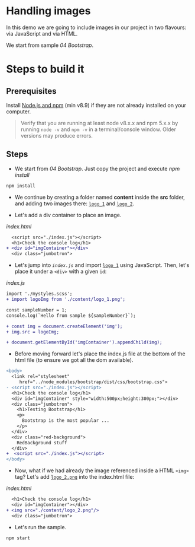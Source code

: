 # Handling images

In this demo we are going to include images in our project in two flavours: via JavaScript and via HTML.

We start from sample _04 Bootstrap_.

# Steps to build it

## Prerequisites

Install [Node.js and npm](https://nodejs.org/en/) (min v8.9) if they are not already installed on your computer.

> Verify that you are running at least node v8.x.x and npm 5.x.x by running `node -v` and `npm -v` in a terminal/console window. Older versions may produce errors.

## Steps

- We start from _04 Bootstrap_. Just copy the project and execute _npm install_

```cmd
npm install
```
- We continue by creating a folder named **content** inside the **src** folder, and adding two images there: [`logo_1`](./src/content/logo_1.png) and [`logo_2`](./src/content/logo_2.png).

- Let's add a div container to place an image.

_index.html_

```diff
  <script src="./index.js"></script>  
  <h1>Check the console log</h1>
+ <div id="imgContainer"></div>  
  <div class="jumbotron">
```

- Let's jump into _`index.js`_ and import [`logo_1`](./src/content/logo_1.png) using JavaScript. Then, let's place it under a `<div>` with a given `id`:

_index.js_

```diff
import './mystyles.scss';
+ import logoImg from './content/logo_1.png';

const sampleNumber = 1;
console.log(`Hello from sample ${sampleNumber}`);

+ const img = document.createElement('img');
+ img.src = logoImg;

+ document.getElementById('imgContainer').appendChild(img);
```

- Before moving forward let's place the index.js file at the bottom of the html file (to ensure we got all the dom available).

```diff
<body>
  <link rel="stylesheet" 
     href="../node_modules/bootstrap/dist/css/bootstrap.css">  
- <script src="./index.js"></script>  
  <h1>Check the console log</h1>
  <div id="imgContainer" style="width:500px;height:300px;"></div>
  <div class="jumbotron">
    <h1>Testing Bootstrap</h1>
    <p>
      Bootstrap is the most popular ...
    </p>
  </div>
  <div class="red-background">
    RedBackground stuff
  </div>
+  <script src="./index.js"></script>  
</body>

```

- Now, what if we had already the image referenced inside a HTML `<img>` tag? Let's add [`logo_2.png`](./src/content/logo_2.png) into the index.html file:

_index.html_

```diff
  <h1>Check the console log</h1>
  <div id="imgContainer"></div>  
+ <img src="./content/logo_2.png"/>
  <div class="jumbotron">
```

- Let's run the sample.

```bash
npm start
```
